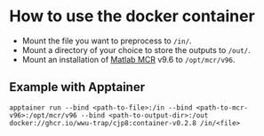# How to use the docker container

- Mount the file you want to preprocess to `/in/`.
- Mount a directory of your choice to store the outputs to `/out/`.
- Mount an installation of [Matlab MCR](https://de.mathworks.com/help/compiler/install-the-matlab-runtime.html) v9.6 to `/opt/mcr/v96`.

## Example with Apptainer
```
apptainer run --bind <path-to-file>:/in --bind <path-to-mcr-v96>:/opt/mcr/v96 --bind <path-to-output-dir>:/out docker://ghcr.io/wwu-trap/cjp8:container-v0.2.8 /in/<file>
```
